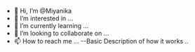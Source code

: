 - 👋 Hi, I’m @Miyanika
- 👀 I’m interested in ...
- 🌱 I’m currently learning ...
- 💞️ I’m looking to collaborate on ...
- 📫 How to reach me ...
--Basic Description of how it works ..
<!---
Miyanika/Miyanika is a ✨ special ✨ repository because its `README.md` (this file) appears on your GitHub profile.
You can click the Preview link to take a look at your changes.
--->
